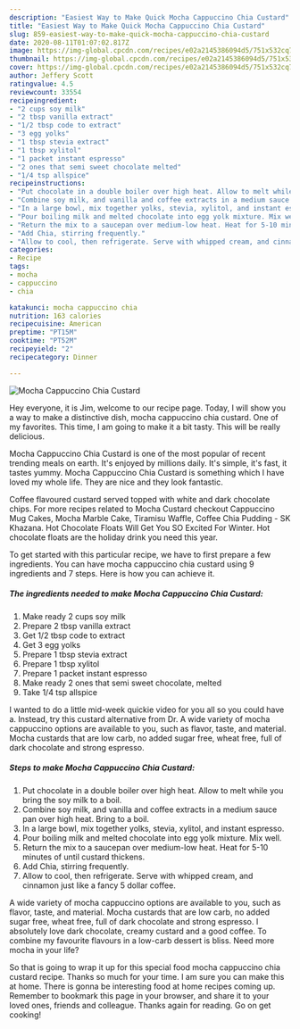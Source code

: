 ```yaml
---
description: "Easiest Way to Make Quick Mocha Cappuccino Chia Custard"
title: "Easiest Way to Make Quick Mocha Cappuccino Chia Custard"
slug: 859-easiest-way-to-make-quick-mocha-cappuccino-chia-custard
date: 2020-08-11T01:07:02.817Z
image: https://img-global.cpcdn.com/recipes/e02a2145386094d5/751x532cq70/mocha-cappuccino-chia-custard-recipe-main-photo.jpg
thumbnail: https://img-global.cpcdn.com/recipes/e02a2145386094d5/751x532cq70/mocha-cappuccino-chia-custard-recipe-main-photo.jpg
cover: https://img-global.cpcdn.com/recipes/e02a2145386094d5/751x532cq70/mocha-cappuccino-chia-custard-recipe-main-photo.jpg
author: Jeffery Scott
ratingvalue: 4.5
reviewcount: 33554
recipeingredient:
- "2 cups soy milk"
- "2 tbsp vanilla extract"
- "1/2 tbsp code to extract"
- "3 egg yolks"
- "1 tbsp stevia extract"
- "1 tbsp xylitol"
- "1 packet instant espresso"
- "2 ones that semi sweet chocolate melted"
- "1/4 tsp allspice"
recipeinstructions:
- "Put chocolate in a double boiler over high heat. Allow to melt while you bring the soy milk to a boil."
- "Combine soy milk, and vanilla and coffee extracts in a medium sauce pan over high heat. Bring to a boil."
- "In a large bowl, mix together yolks, stevia, xylitol, and instant espresso."
- "Pour boiling milk and melted chocolate into egg yolk mixture. Mix well."
- "Return the mix to a saucepan over medium-low heat. Heat for 5-10 minutes of until custard thickens."
- "Add Chia, stirring frequently."
- "Allow to cool, then refrigerate. Serve with whipped cream, and cinnamon just like a fancy 5 dollar coffee."
categories:
- Recipe
tags:
- mocha
- cappuccino
- chia

katakunci: mocha cappuccino chia 
nutrition: 163 calories
recipecuisine: American
preptime: "PT15M"
cooktime: "PT52M"
recipeyield: "2"
recipecategory: Dinner

---
```



![Mocha Cappuccino Chia Custard](https://img-global.cpcdn.com/recipes/e02a2145386094d5/751x532cq70/mocha-cappuccino-chia-custard-recipe-main-photo.jpg)

Hey everyone, it is Jim, welcome to our recipe page. Today, I will show you a way to make a distinctive dish, mocha cappuccino chia custard. One of my favorites. This time, I am going to make it a bit tasty. This will be really delicious.

Mocha Cappuccino Chia Custard is one of the most popular of recent trending meals on earth. It's enjoyed by millions daily. It's simple, it's fast, it tastes yummy. Mocha Cappuccino Chia Custard is something which I have loved my whole life. They are nice and they look fantastic.

Coffee flavoured custard served topped with white and dark chocolate chips. For more recipes related to Mocha Custard checkout Cappuccino Mug Cakes, Mocha Marble Cake, Tiramisu Waffle, Coffee Chia Pudding - SK Khazana. Hot Chocolate Floats Will Get You SO Excited For Winter. Hot chocolate floats are the holiday drink you need this year.


To get started with this particular recipe, we have to first prepare a few ingredients. You can have mocha cappuccino chia custard using 9 ingredients and 7 steps. Here is how you can achieve it.

<!--inarticleads1-->

##### The ingredients needed to make Mocha Cappuccino Chia Custard:

1. Make ready 2 cups soy milk
1. Prepare 2 tbsp vanilla extract
1. Get 1/2 tbsp code to extract
1. Get 3 egg yolks
1. Prepare 1 tbsp stevia extract
1. Prepare 1 tbsp xylitol
1. Prepare 1 packet instant espresso
1. Make ready 2 ones that semi sweet chocolate, melted
1. Take 1/4 tsp allspice


I wanted to do a little mid-week quickie video for you all so you could have a. Instead, try this custard alternative from Dr. A wide variety of mocha cappuccino options are available to you, such as flavor, taste, and material. Mocha custards that are low carb, no added sugar free, wheat free, full of dark chocolate and strong espresso. 

<!--inarticleads2-->

##### Steps to make Mocha Cappuccino Chia Custard:

1. Put chocolate in a double boiler over high heat. Allow to melt while you bring the soy milk to a boil.
1. Combine soy milk, and vanilla and coffee extracts in a medium sauce pan over high heat. Bring to a boil.
1. In a large bowl, mix together yolks, stevia, xylitol, and instant espresso.
1. Pour boiling milk and melted chocolate into egg yolk mixture. Mix well.
1. Return the mix to a saucepan over medium-low heat. Heat for 5-10 minutes of until custard thickens.
1. Add Chia, stirring frequently.
1. Allow to cool, then refrigerate. Serve with whipped cream, and cinnamon just like a fancy 5 dollar coffee.


A wide variety of mocha cappuccino options are available to you, such as flavor, taste, and material. Mocha custards that are low carb, no added sugar free, wheat free, full of dark chocolate and strong espresso. I absolutely love dark chocolate, creamy custard and a good coffee. To combine my favourite flavours in a low-carb dessert is bliss. Need more mocha in your life? 

So that is going to wrap it up for this special food mocha cappuccino chia custard recipe. Thanks so much for your time. I am sure you can make this at home. There is gonna be interesting food at home recipes coming up. Remember to bookmark this page in your browser, and share it to your loved ones, friends and colleague. Thanks again for reading. Go on get cooking!
